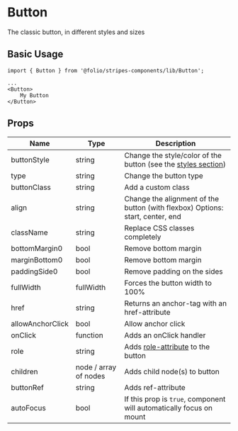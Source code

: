 # Button

The classic button, in different styles and sizes

## Basic Usage

```
import { Button } from '@folio/stripes-components/lib/Button';

...
<Button>
    My Button
</Button>
```

## Props
Name | Type | Description
--- | --- | ---
buttonStyle | string | Change the style/color of the button (see the [styles section](/?selectedKind=Button&selectedStory=Styles)) |
type | string | Change the button type |
buttonClass | string | Add a custom class |
align | string | Change the alignment of the button (with flexbox) Options: start, center, end |
className | string | Replace CSS classes completely |
bottomMargin0 | bool | Remove bottom margin |
marginBottom0 | bool | Remove bottom margin |
paddingSide0 | bool | Remove padding on the sides |
fullWidth | fullWidth | Forces the button width to 100% |
href | string | Returns an anchor-tag with an href-attribute |
allowAnchorClick | bool | Allow anchor click |
onClick | function | Adds an onClick handler |
role | string | Adds [role-attribute](https://www.w3.org/wiki/PF/XTech/HTML5/RoleAttribute) to the button |,
children | node / array of nodes | Adds child node(s) to button |
buttonRef | string | Adds ref-attribute |
autoFocus | bool | If this prop is `true`, component will automatically focus on mount | | 
